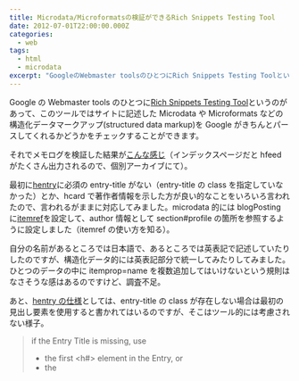 ```yaml
---
title: Microdata/Microformatsの検証ができるRich Snippets Testing Tool
date: 2012-07-01T22:00:00.000Z
categories:
  - web
tags:
  - html
  - microdata
excerpt: "GoogleのWebmaster toolsのひとつにRich Snippets Testing Toolというのがあって、このツールではサイトに記述したMicrodataやMicroformatsなどの構造化データマークアップ(structured data markup)をGoogleがきちんとパースしてくれるかどうかをチェックすることができます。"
---
```


Google の Webmaster tools のひとつに[Rich Snippets Testing Tool](http://www.google.com/webmasters/tools/richsnippets)というのがあって、このツールではサイトに記述した Microdata や Microformats などの構造化データマークアップ(structured data markup)を Google がきちんとパースしてくれるかどうかをチェックすることができます。

それでメモログを検証した結果が[こんな感じ](http://www.google.com/webmasters/tools/richsnippets?url=http%3A%2F%2Fmemolog.org%2F2012%2F07%2Faround_dnt.php)（インデックスページだと hfeed がたくさん出力されるので、個別アーカイブにて）。

最初に[hentry](http://microformats.org/wiki/hentry)に必須の entry-title がない（entry-title の class を指定していなかった）とか、hcard で著作者情報を示した方が良い的なことをいろいろ言われたので、言われるがままに対応してみました。microdata 的には blogPosting に[itemref](http://www.w3.org/TR/html5/microdata.html#attr-itemref)を設定して、author 情報として section#profile の箇所を参照するように設定しました（itemref の使い方を知る）。

自分の名前があるところでは日本語で、あるところでは英表記で記述していたりしたのですが、構造化データ的には英表記部分で統一してみたりしてみました。ひとつのデータの中に itemprop=name を複数追加してはいけないという規則はなさそうな感はあるのですけど、調査不足。

あと、[hentry の仕様](http://microformats.org/wiki/hentry)としては、entry-title の class が存在しない場合は最初の見出し要素を使用すると書かれてはいるのですが、そこはツール的には考慮されない様子。

> if the Entry Title is missing, use
>
> - the first <h#> element in the Entry, or
> - the <title> of the page, if there is no enclosing Feed element, or
> - assume it is the empty string

検証結果の「Extracted Author/Publisher for this page」の項目では、Google Plus のプロフィール画面とリンクされているかどうかをチェックしてくれるようです。Google Plus との連携がとれている場合は、「Verified: Authorship markup is verified for this page.」と表示される。Google Plus へのリンクが存在しない場合は、なんとなく author 関連の URL を引っ張ってくる様子。そして時には「Error: Author profile page does not have an authorship link to a Google Profile」みたいなエラーを出力する様子（このエラーが出る理由はいまいち不明）。 ![](http://farm8.staticflickr.com/7106/7478678764_650b123865_z.jpg)

Google Plus との連携の取り方は[検索結果内の著者情報 \- ウェブマスター ツール ヘルプ](http://support.google.com/webmasters/bin/answer.py?hl=ja&answer=1408986)を参照的なリンクがついていたので、それを参考に設定してみました。要するにサイトにリンクをつけて、Google Plus の「投稿先」にリンクを追加するだけで良いみたい。これでそのうち検索結果に Google Plus のプロフィールアイコンが表示されるようになるのかしら。

microdata に対応したあとに使ってみると、いろいろ楽しいかなと思います。

追記(2012/7/16)
